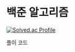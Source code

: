 # 백준 알고리즘
[![Solved.ac Profile](http://mazassumnida.wtf/api/v2/generate_badge?boj=imhoony0126)](https://solved.ac/백준아이디/)


플이 코드
